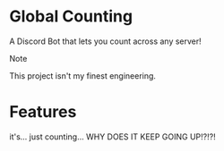 # Global Counting
A Discord Bot that lets you count across any server!
> [!NOTE]
> This project isn't my finest engineering.

# Features
it's... just counting... WHY DOES IT KEEP GOING UP!?!?!
